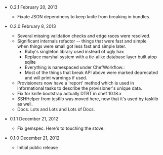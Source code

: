 * 0.2.1 February 20, 2013
  * Fixate JSON dependnecy to keep knife from breaking in bundles.
* 0.2.0 February 8, 2013 
  * Several missing validation checks and edge races were resolved.
  * Significant internals refactor -- things that were fast and simple when
    things were small got less fast and simple later.
    * Ruby's singleton library used instead of ugly hax
    * Replace marshal system with a tie-alike database layer built atop sqlite
    * Everything is namespaced under ChefWorkflow::
    * Most of the things that break API above were marked deprecated and will print warnings if used.
  * Provisioners now have a 'report' method which is used in informational
    tasks to describe the provisioner's unique data.
  * Fix for knife bootstrap actually DTRT in chef 10.18.x
  * SSHHelper from testlib was moved here, now that it's used by tasklib as well.
  * Docs. Lots and Lots and Lots of Docs.

* 0.1.1 December 21, 2012
  * Fix gemspec. Here's to touching the stove.

* 0.1.0 December 21, 2012
  * Initial public release
